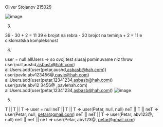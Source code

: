 Oliver Stojanov 215029

![image](https://github.com/OliverStojanov/SI_2023_lab2_215029/assets/111901069/ca8d5e1b-14d4-4dab-98da-635b3568c0e2)

3)
39 - 30 + 2 = 11
39 e brojot na rebra - 30 brojot na teminja + 2 = 11 e ciklomatska kompleksnost

4)
user = null  allUsers 	=> so ovoj test slusaj pominuvame niz throw
user(null,aushd,asbasb@hah.com) allUsers.add(user(petar,aushd,asbasb@hah.com))
user(pavle,abv123456@,pavle@hah.com) allUsers.add(user(petar,12341234,asbasb@hah.com))	
user(pavle,abv12  3456@ ,pavlehah.com)  allUsers.add(user(petar,12341234,asbasb@hah.com))
![image](https://github.com/OliverStojanov/SI_2023_lab2_215029/assets/111901069/69b73a86-c23e-4285-914b-88c150863c63)

5)
T || T || T       => user = null
neT || T || T     => user(Petar, null, null)
neT || T || neT   => user(Petar, null, petar@gmail.com)
neT || neT || T   => user(Petar, abv123@, null)
neT || neT || neT => user(Petar, abv123@, petar@gmail.com)
